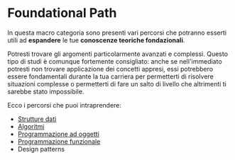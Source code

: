 # Foundational Path

In questa macro categoria sono presenti vari percorsi che potranno esserti utili ad **espandere** le tue **conoscenze teoriche fondazionali**.

Potresti trovare gli argomenti particolarmente avanzati e complessi. Questo tipo di studi è comunque fortemente consigliato: anche se nell'immediato potresti non trovare applicazione dei concetti appresi, essi potrebbero essere fondamentali durante la tua carriera per permetterti di risolvere situazioni complesse o permetterti di fare un salto di livello che altrimenti ti sarebbe stato impossibile.

Ecco i percorsi che puoi intraprendere:

- [Strutture dati](/foundational/data-structures/introduction.md)
- [Algoritmi](/foundational/algorithms/introduction.md)
- [Programmazione ad oggetti](/foundational/object-oriented-programming/object-oriented-programming-pillars.md)
- [Programmazione funzionale](/foundational/functional-programming/what-is-functional-programming.md)
- Design patterns
